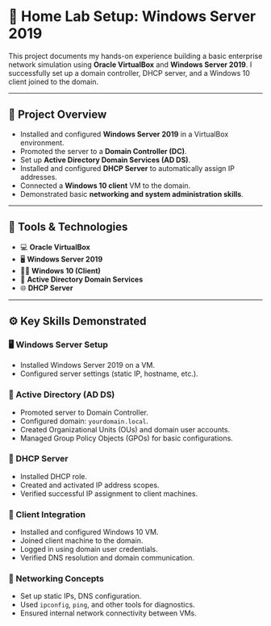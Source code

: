 # 🧠 Home Lab Setup: Windows Server 2019 

This project documents my hands-on experience building a basic enterprise network simulation using **Oracle VirtualBox** and **Windows Server 2019**. I successfully set up a domain controller, DHCP server, and a Windows 10 client joined to the domain.

---

## 🔧 Project Overview

- Installed and configured **Windows Server 2019** in a VirtualBox environment.
- Promoted the server to a **Domain Controller (DC)**.
- Set up **Active Directory Domain Services (AD DS)**.
- Installed and configured **DHCP Server** to automatically assign IP addresses.
- Connected a **Windows 10 client** VM to the domain.
- Demonstrated basic **networking and system administration skills**.

---

## 🧰 Tools & Technologies

- 💻 **Oracle VirtualBox**
- 🖥️ **Windows Server 2019**
- 🧑‍💻 **Windows 10 (Client)**
- 🧠 **Active Directory Domain Services**
- 🌐 **DHCP Server**

---

## ⚙️ Key Skills Demonstrated

### 🖥️ Windows Server Setup
- Installed Windows Server 2019 on a VM.
- Configured server settings (static IP, hostname, etc.).

### 🏢 Active Directory (AD DS)
- Promoted server to Domain Controller.
- Configured domain: `yourdomain.local`.
- Created Organizational Units (OUs) and domain user accounts.
- Managed Group Policy Objects (GPOs) for basic configurations.

### 📡 DHCP Server
- Installed DHCP role.
- Created and activated IP address scopes.
- Verified successful IP assignment to client machines.

### 🧩 Client Integration
- Installed and configured Windows 10 VM.
- Joined client machine to the domain.
- Logged in using domain user credentials.
- Verified DNS resolution and domain communication.

### 🧠 Networking Concepts
- Set up static IPs, DNS configuration.
- Used `ipconfig`, `ping`, and other tools for diagnostics.
- Ensured internal network connectivity between VMs.
